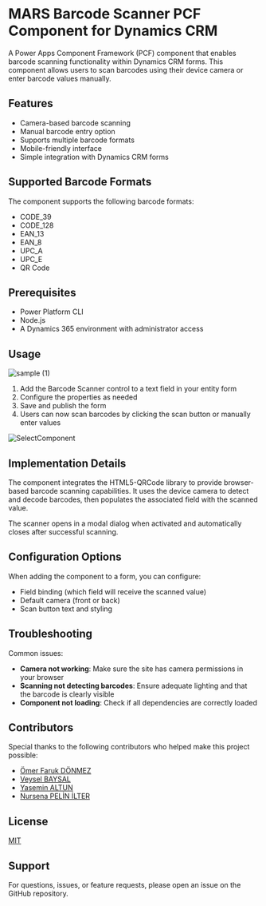 # MARS Barcode Scanner PCF Component for Dynamics CRM

A Power Apps Component Framework (PCF) component that enables barcode scanning functionality within Dynamics CRM forms. This component allows users to scan barcodes using their device camera or enter barcode values manually.


## Features

- Camera-based barcode scanning
- Manual barcode entry option
- Supports multiple barcode formats
- Mobile-friendly interface
- Simple integration with Dynamics CRM forms

## Supported Barcode Formats

The component supports the following barcode formats:
- CODE_39
- CODE_128
- EAN_13
- EAN_8
- UPC_A
- UPC_E
- QR Code

## Prerequisites

- Power Platform CLI
- Node.js
- A Dynamics 365 environment with administrator access

## Usage

![sample (1)](https://github.com/user-attachments/assets/62578d88-e06f-4efd-85cb-cb44b40af2eb)


1. Add the Barcode Scanner control to a text field in your entity form
2. Configure the properties as needed
3. Save and publish the form
4. Users can now scan barcodes by clicking the scan button or manually enter values

![SelectComponent](https://github.com/user-attachments/assets/45c8bed1-05e7-4040-af7e-5d6723487a13)


## Implementation Details

The component integrates the HTML5-QRCode library to provide browser-based barcode scanning capabilities. It uses the device camera to detect and decode barcodes, then populates the associated field with the scanned value.

The scanner opens in a modal dialog when activated and automatically closes after successful scanning.

## Configuration Options

When adding the component to a form, you can configure:
- Field binding (which field will receive the scanned value)
- Default camera (front or back)
- Scan button text and styling

## Troubleshooting

Common issues:
- **Camera not working**: Make sure the site has camera permissions in your browser
- **Scanning not detecting barcodes**: Ensure adequate lighting and that the barcode is clearly visible
- **Component not loading**: Check if all dependencies are correctly loaded

## Contributors

Special thanks to the following contributors who helped make this project possible:

- [Ömer Faruk DÖNMEZ](www.linkedin.com/in/ömer-faruk-dönmez-499622176)
- [Veysel BAYSAL](https://www.linkedin.com/in/veysel-baysal-977b61127)
- [Yasemin ALTUN](https://www.linkedin.com/in/yasemin-altun-608824226)
- [Nursena PELİN İLTER](https://www.linkedin.com/in/nursena-pelin-ilter-a97893140)

## License

[MIT](LICENSE)

## Support

For questions, issues, or feature requests, please open an issue on the GitHub repository.
